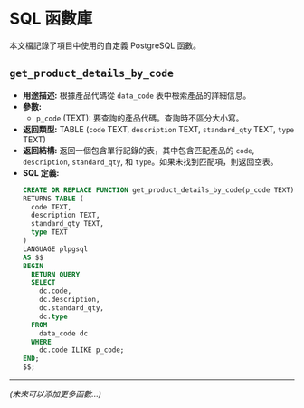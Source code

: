 # SQL 函數庫

本文檔記錄了項目中使用的自定義 PostgreSQL 函數。

## `get_product_details_by_code`

*   **用途描述:** 根據產品代碼從 `data_code` 表中檢索產品的詳細信息。
*   **參數:**
    *   `p_code` (TEXT): 要查詢的產品代碼。查詢時不區分大小寫。
*   **返回類型:** TABLE (`code` TEXT, `description` TEXT, `standard_qty` TEXT, `type` TEXT)
*   **返回結構:** 返回一個包含單行記錄的表，其中包含匹配產品的 `code`, `description`, `standard_qty`, 和 `type`。如果未找到匹配項，則返回空表。
*   **SQL 定義:**
    ```sql
    CREATE OR REPLACE FUNCTION get_product_details_by_code(p_code TEXT)
    RETURNS TABLE (
      code TEXT,
      description TEXT,
      standard_qty TEXT,
      type TEXT
    )
    LANGUAGE plpgsql
    AS $$
    BEGIN
      RETURN QUERY
      SELECT
        dc.code,
        dc.description,
        dc.standard_qty,
        dc.type
      FROM
        data_code dc
      WHERE
        dc.code ILIKE p_code;
    END;
    $$;
    ```

---
*(未來可以添加更多函數...)* 